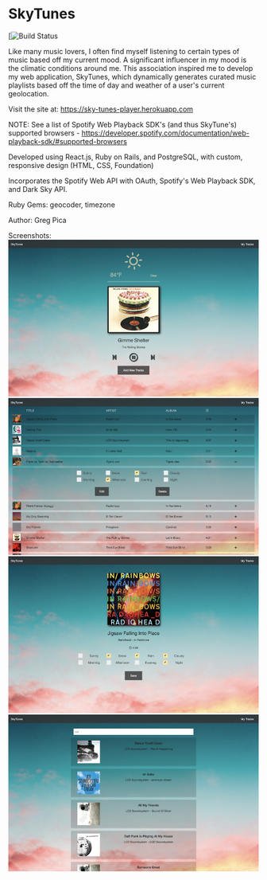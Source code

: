 # SkyTunes
[![Build Status](https://codeship.com/projects/0ee58e50-7bbf-0136-3e65-3e3f6cc64c07/status?branch=master)

Like many music lovers, I often find myself listening to certain types of music based off my current mood. A significant influencer in my mood is the climatic conditions around me. This association inspired me to develop my web application, SkyTunes, which dynamically generates curated music playlists based off the time of day and weather of a user's current geolocation.

Visit the site at: https://sky-tunes-player.herokuapp.com

NOTE: See a list of Spotify Web Playback SDK's (and thus SkyTune's) supported browsers - https://developer.spotify.com/documentation/web-playback-sdk/#supported-browsers

Developed using React.js, Ruby on Rails, and PostgreSQL, with custom, responsive design (HTML, CSS, Foundation)

Incorporates the Spotify Web API with OAuth, Spotify's Web Playback SDK, and Dark Sky API.

Ruby Gems: geocoder, timezone

Author: Greg Pica

Screenshots:
![Alt text](./app/assets/images/playerpage_screenshot.jpg?raw=true)
![Alt text](./app/assets/images/index_screenshot.jpg?raw=true)
![Alt text](./app/assets/images/newpage_screenshot.jpg?raw=true)
![Alt text](./app/assets/images/search_screenshot.jpg?raw=true)
